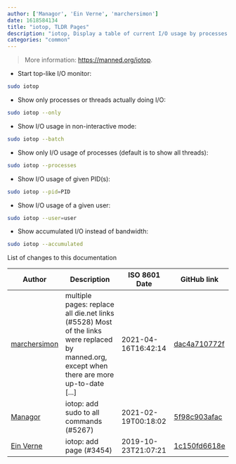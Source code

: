 ```yaml
---
author: ['Managor', 'Ein Verne', 'marchersimon']
date: 1618584134
title: "iotop, TLDR Pages"
description: "iotop, Display a table of current I/O usage by processes or threads."
categories: "common"
---
```

> More information: <https://manned.org/iotop>.

- Start top-like I/O monitor:

```bash
sudo iotop
```

- Show only processes or threads actually doing I/O:

```bash
sudo iotop --only
```

- Show I/O usage in non-interactive mode:

```bash
sudo iotop --batch
```

- Show only I/O usage of processes (default is to show all threads):

```bash
sudo iotop --processes
```

- Show I/O usage of given PID(s):

```bash
sudo iotop --pid=PID
```

- Show I/O usage of a given user:

```bash
sudo iotop --user=user
```

- Show accumulated I/O instead of bandwidth:

```bash
sudo iotop --accumulated
```
List of changes to this documentation


Author | Description | ISO 8601 Date | GitHub link
------|-----|-----|-----
[marchersimon](mailto:50295997+marchersimon@users.noreply.github.com) | multiple pages: replace all die.net links (#5528) Most of the links were replaced by manned.org, except when there are more up-to-date [...] | 2021-04-16T16:42:14 | [dac4a710772f](https://github.com/tldr-pages/tldr/commit/dac4a710772f9adef5b9883172fb30ed2416c0eb)
[Managor](mailto:42655600+Managor@users.noreply.github.com) | iotop: add sudo to all commands (#5267) | 2021-02-19T00:18:02 | [5f98c903afac](https://github.com/tldr-pages/tldr/commit/5f98c903afac85653bc9e5a9d1f652e3670481ce)
[Ein Verne](mailto:einverne@gmail.com) | iotop: add page (#3454) | 2019-10-23T21:07:21 | [1c150fd6618e](https://github.com/tldr-pages/tldr/commit/1c150fd6618e3983f142e5d2c95eb47627af1c68)

